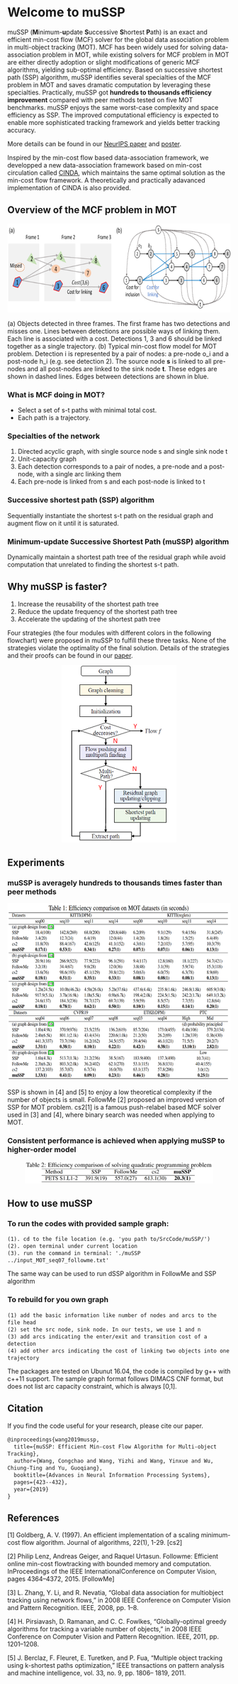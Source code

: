 # Welcome to muSSP
muSSP (**M**inimum-**u**pdate **S**uccessive **S**hortest **P**ath) is an exact and efficient min-cost flow (MCF) solver for the global data association problem in multi-object tracking (MOT). MCF has been widely used for solving data-association problem in MOT, while existing solvers for MCF problem in MOT are either directly adoption or slight modifications of generic MCF algorithms, yielding sub-optimal efficiency. Based on successive shortest path (SSP) algorithm, muSSP identifies several specialties of the MCF problem in MOT and saves dramatic computation by leveraging these specialties. Practically, muSSP got **hundreds to thousands efficiency improvement** compared with peer methods tested on five MOT benchmarks. muSSP enjoys the same worst-case complexity and space efficiency as SSP. The improved computational efficiency is expected to enable more sophisticated tracking framework and yields better tracking accuracy.

More details can be found in our [NeurIPS paper](http://papers.nips.cc/paper/8334-mussp-efficient-min-cost-flow-algorithm-for-multi-object-tracking) and [poster](https://drive.google.com/file/d/1sVkRwuPQNmRLfbMt45-ylnA4YeqKjOLD/view).

Inspired by the min-cost flow based data-association framework, we developped a new data-association framework based on min-cost circulation called [CINDA](https://github.com/yu-lab-vt/CINDA), which maintains the same optimal solution as the min-cost flow framework. A theoretically and practically adavanced implementation of CINDA is also provided.

## Overview of the MCF problem in MOT
<p align="center">
  <img height="200" src="img/mcf_framework.png">
  
 (a) Objects detected in three frames. The first frame has two detections and misses one.
Lines between detections are possible ways of linking them. Each line is associated with a cost.
Detections 1, 3 and 6 should be linked together as a single trajectory. (b) Typical min-cost flow model for MOT problem. Detection i is represented by a pair of nodes: a pre-node o_i and a post-node h_i (e.g. see detection 2). The source node **s** is linked to all pre-nodes and all post-nodes are linked to the sink node **t**. These edges are shown in dashed lines. Edges between detections are shown in blue.
</p>

### What is MCF doing in MOT?
* Select a set of s-t paths with minimal total cost.
* Each path is a trajectory.

### Specialties of the network
1. Directed acyclic graph, with single source node s and single sink node t
2. Unit-capacity graph
3. Each detection corresponds to a pair of nodes, a pre-node and a post-node, with a single arc linking them
4. Each pre-node is linked from s and each post-node is linked to t

### Successive shortest path (SSP) algorithm 
Sequentially instantiate the shortest s-t path on the residual graph and augment flow on it until it is saturated.

### Minimum-update Successive Shortest Path (muSSP) algorithm
Dynamically maintain a shortest path tree of the residual graph while avoid computation that unrelated to finding the shortest s-t path.

## Why muSSP is faster?
1. Increase the reusability of the shortest path tree
2. Reduce the update frequency of the shortest path tree
3. Accelerate the updating of the shortest path tree

Four strategies (the four modules with different colors in the following flowchart) were proposed in muSSP to fulfill these three tasks. None of the strategies violate the optimality of the final solution. Details of the strategies and their proofs can be found in our [paper](http://papers.nips.cc/paper/8334-mussp-efficient-min-cost-flow-algorithm-for-multi-object-tracking).
<p align="center">
  <img height="400" src="img/flowchart.png">
</p>

## Experiments
### muSSP is averagely hundreds to thousands times faster than peer methods
<p align="center">
  <img height="400" src="img/mcf_efficiency.png">

SSP is shown in [4] and [5] to enjoy a low theoretical complexity if the number of objects is small.
FollowMe [2] proposed an improved version of SSP for MOT problem.
cs2[1] is a famous push-relabel based MCF solver used in [3] and [4], where binary search was needed when applying to MOT.
</p>

### Consistent performance is achieved when applying muSSP to higher-order model
<p align="center">
  <img height="50" src="img/quadratic_efficiency.png">
</p>

## How to use muSSP

### To run the codes with provided sample graph:
```
(1). cd to the file location (e.g. 'you path to/SrcCode/muSSP/')
(2). open terminal under current location
(3). run the command in terminal: './muSSP ../input_MOT_seq07_followme.txt'
```
The same way can be used to run dSSP algorithm in FollowMe and SSP algorithm

### To rebuild for you own graph
```
(1) add the basic information like number of nodes and arcs to the file head
(2) set the src node, sink node. In our tests, we use 1 and n
(3) add arcs indicating the enter/exit and transition cost of a detection
(4) add other arcs indicating the cost of linking two objects into one trajectory
```

The packages are tested on Ubunut 16.04, the code is compiled by g++ with c++11 support.
The sample graph format follows DIMACS CNF format, but does not list arc capacity constraint, which is always [0,1].

## Citation
If you find the code useful for your research, please cite our paper.
```
@inproceedings{wang2019mussp,
  title={muSSP: Efficient Min-cost Flow Algorithm for Multi-object Tracking},
  author={Wang, Congchao and Wang, Yizhi and Wang, Yinxue and Wu, Chiung-Ting and Yu, Guoqiang},
  booktitle={Advances in Neural Information Processing Systems},
  pages={423--432},
  year={2019}
}
```
## References
[1] Goldberg, A. V. (1997). An efficient implementation of a scaling minimum-cost flow algorithm. Journal of algorithms, 22(1), 1-29. [cs2]

[2] Philip Lenz, Andreas Geiger, and Raquel Urtasun. Followme: Efficient online min-cost flowtracking with bounded memory and computation.  InProceedings of the IEEE InternationalConference on Computer Vision, pages 4364–4372, 2015. [FollowMe]

[3] L. Zhang, Y. Li, and R. Nevatia, “Global data association for multiobject tracking using network flows,” in 2008 IEEE Conference on Computer Vision and Pattern Recognition. IEEE, 2008, pp. 1–8. 

[4] H. Pirsiavash, D. Ramanan, and C. C. Fowlkes, “Globally-optimal
greedy algorithms for tracking a variable number of objects,” in 2008 IEEE Conference on Computer Vision and Pattern Recognition. IEEE, 2011, pp. 1201–1208.

[5] J. Berclaz, F. Fleuret, E. Turetken, and P. Fua, “Multiple object
tracking using k-shortest paths optimization,” IEEE transactions
on pattern analysis and machine intelligence, vol. 33, no. 9, pp. 1806–
1819, 2011.
